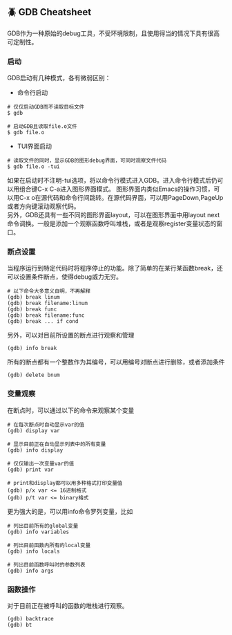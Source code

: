 ## :beetle: GDB Cheatsheet

GDB作为一种原始的debug工具，不受环境限制，且使用得当的情况下具有很高可定制性。

### 启动

GDB启动有几种模式，各有微弱区别：
- 命令行启动
```shell
# 仅仅启动GDB而不读取目标文件
$ gdb

# 启动GDB且读取file.o文件
$ gdb file.o
```

- TUI界面启动
```shell
# 读取文件的同时，显示GDB的图形debug界面，可同时观察文件代码
$ gdb file.o -tui
```

如果在启动时不注明-tui选项，将以命令行模式进入GDB。进入命令行模式后仍可以用组合键C-x C-a进入图形界面模式。
图形界面内类似Emacs的操作习惯，可以用C-x o在源代码和命令行间跳转。在源代码界面，可以用PageDown,PageUp或者方向键滚动观察代码。  
另外，GDB还具有一些不同的图形界面layout，可以在图形界面中用layout next命令调换。一般是添加一个观察函数呼叫堆栈，或者是观察register变量状态的窗口。

### 断点设置

当程序运行到特定代码时将程序停止的功能。除了简单的在某行某函数break，还可以设置条件断点，使得debug威力无穷。
```shell
# 以下命令大多意义自明，不再解释
(gdb) break linum
(gdb) break filename:linum
(gdb) break func
(gdb) break filename:func
(gdb) break ... if cond
```

另外，可以对目前所设置的断点进行观察和管理
```shell
(gdb) info break
```
所有的断点都有一个整数作为其编号，可以用编号对断点进行删除，或者添加条件
```shell
(gdb) delete bnum
```

### 变量观察

在断点时，可以通过以下的命令来观察某个变量
```shell
# 在每次断点时自动显示var的值
(gdb) display var

# 显示目前正在自动显示列表中的所有变量
(gdb) info display

# 仅仅输出一次变量var的值
(gdb) print var

# print和display都可以用多种格式打印变量值
(gdb) p/x var <= 16进制格式
(gdb) p/t var <= binary格式
```
更为强大的是，可以用info命令罗列变量，比如
```
# 列出目前所有的global变量
(gdb) info variables

# 列出目前函数内所有的local变量
(gdb) info locals

# 列出目前函数呼叫时的参数列表
(gdb) info args

```

### 函数操作
对于目前正在被呼叫的函数的堆栈进行观察。
```shell
(gdb) backtrace
(gdb) bt
```

